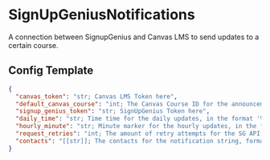 # SignUpGeniusNotifications
A connection between SignupGenius and Canvas LMS to send updates to a certain course. 

## Config Template
```json
{
  "canvas_token": "str; Canvas LMS Token here",
  "default_canvas_course": "int; The Canvas Course ID for the announcements to be sent",
  "signup_genius_token": "str; SignUpGenius Token here",
  "daily_time": "str; Time time for the daily updates, in the format '%H:%M' (ex. 07:00, 13:30)",
  "hourly_minute": "str; Minute marker for the hourly updates, in the format ':%M' (ex. :05, :15)",
  "request_retries": "int; The amount of retry attempts for the SG API calls",
  "contacts": "[[str]]; The contacts for the notification string, formatted [['NAME', 'EMAIL'], ...]"
}
```
